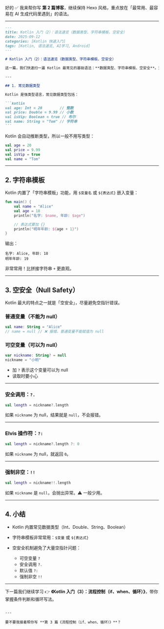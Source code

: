 好的 ✅ 我来帮你写 **第 2 篇博客**，继续保持 Hexo 风格，重点放在「最常用、最容易在 AI 生成代码里遇到」的语法。

---

````markdown
---
title: Kotlin 入门（2）：语法速览（数据类型、字符串模板、空安全）
date: 2025-09-12
categories: [Kotlin 快速入门]
tags: [Kotlin, 语法速览, AI学习, Android]
---

# Kotlin 入门（2）：语法速览（数据类型、字符串模板、空安全）

这一篇，我们快速扫一遍 Kotlin 最常见的基础语法：**数据类型、字符串模板、空安全**。这些几乎每天都会用到，也是 AI 代码里最容易出现的。

---

## 1. 常见数据类型

Kotlin 是强类型语言，常见数据类型包括：

```kotlin
val age: Int = 20        // 整数
val price: Double = 9.99 // 小数
val isVip: Boolean = true // 布尔
val name: String = "Tom" // 字符串
```
````

Kotlin 会自动推断类型，所以一般不用写类型：

```kotlin
val age = 20
val price = 9.99
val isVip = true
val name = "Tom"
```

---

## 2. 字符串模板

Kotlin 内置了「字符串模板」功能，用 `$变量名` 或 `${表达式}` 嵌入变量：

```kotlin
fun main() {
    val name = "Alice"
    val age = 18
    println("名字: $name, 年龄: $age")

    // 表达式要加 {}
    println("明年年龄: ${age + 1}")
}
```

输出：

```
名字: Alice, 年龄: 18
明年年龄: 19
```

非常常用！比拼接字符串 `+` 更直观。

---

## 3. 空安全（Null Safety）

Kotlin 最大的特点之一就是「空安全」，尽量避免空指针错误。

### 普通变量（不能为 null）

```kotlin
val name: String = "Alice"
// name = null // ❌ 报错，普通变量不能赋值为 null
```

### 可空变量（可以为 null）

```kotlin
var nickname: String? = null
nickname = "小明"
```

- 加 `?` 表示这个变量可以为 null
- 读取时要小心

---

### 安全调用：`?.`

```kotlin
val length = nickname?.length
```

如果 `nickname` 为 null，结果就是 `null`，不会报错。

---

### Elvis 操作符：`?:`

```kotlin
val length = nickname?.length ?: 0
```

如果 `nickname` 为 null，就返回 `0`。

---

### 强制非空：`!!`

```kotlin
val length = nickname!!.length
```

如果 `nickname` 是 `null`，会抛出异常。⚠️ 一般少用。

---

## 4. 小结

- Kotlin 内置常见数据类型（Int、Double、String、Boolean）
- 字符串模板非常常用：`$变量` 或 `${表达式}`
- 空安全机制避免了大量空指针问题：

  - 可空变量 `?`
  - 安全调用 `?.`
  - 默认值 `?:`
  - 强制非空 `!!`

---

下一篇我们继续学习 👉 **《Kotlin 入门（3）：流程控制（if、when、循环）》**，带你掌握条件判断和循环写法。

```

---

要不要我接着帮你写 **第 3 篇《流程控制（if、when、循环）》**？
```
